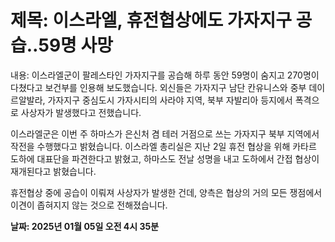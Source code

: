 # **제목: 이스라엘, 휴전협상에도 가자지구 공습‥59명 사망**

  내용: 이스라엘군이 팔레스타인 가자지구를 공습해 하루 동안 59명이 숨지고 270명이 다쳤다고 보건부를 인용해 보도했습니다. 외신들은 가자지구 남단 칸유니스와 중부 데이르알발라, 가자지구 중심도시 가자시티의 사라야 지역, 북부 자발리아 등지에서 폭격으로 사상자가 발생했다고 전했습니다.

이스라엘군은 이번 주 하마스가 은신처 겸 테러 거점으로 쓰는 가자지구 북부 지역에서 작전을 수행했다고 밝혔습니다. 이스라엘 총리실은 지난 2일 휴전 협상을 위해 카타르 도하에 대표단을 파견한다고 밝혔고, 하마스도 전날 성명을 내고 도하에서 간접 협상이 재개된다고 밝혔습니다.

휴전협상 중에 공습이 이뤄져 사상자가 발생한 건데, 양측은 협상의 거의 모든 쟁점에서 이견이 좁혀지지 않는 것으로 전해졌습니다.

  **날짜: 2025년 01월 05일 오전 4시 35분**